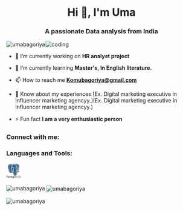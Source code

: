 <h1 align="center">Hi 👋, I'm Uma</h1>
<h3 align="center">A passionate Data analysis from India</h3>

<img align="right" Alt="coding" width ="400" src="https://images.app.goo.gl/wTQa48Ukz68wpBg79">

<p align="left"> <img src="https://komarev.com/ghpvc/?username=umabagoriya&label=Profile%20views&color=0e75b6&style=flat" alt="umabagoriya" /> </p>

- 🔭 I’m currently working on **HR analyst project**

- 🌱 I’m currently learning **Master's, In English literature.**

- 📫 How to reach me **Komubagoriya@gmail.com**

- 📄 Know about my experiences [Ex. Digital marketing executive in Influencer marketing agencyy.](Ex. Digital marketing executive in Influencer marketing agencyy.)

- ⚡ Fun fact **I am a very enthusiastic person**

<h3 align="left">Connect with me:</h3>
<p align="left">
</p>

<h3 align="left">Languages and Tools:</h3>
<p align="left"> <a href="https://www.postgresql.org" target="_blank" rel="noreferrer"> <img src="https://raw.githubusercontent.com/devicons/devicon/master/icons/postgresql/postgresql-original-wordmark.svg" alt="postgresql" width="40" height="40"/> </a> </p>

<p><img align="left" src="https://github-readme-stats.vercel.app/api/top-langs?username=umabagoriya&show_icons=true&locale=en&layout=compact" alt="umabagoriya" /></p>

<p>&nbsp;<img align="center" src="https://github-readme-stats.vercel.app/api?username=umabagoriya&show_icons=true&locale=en" alt="umabagoriya" /></p>

<p><img align="center" src="https://github-readme-streak-stats.herokuapp.com/?user=umabagoriya&" alt="umabagoriya" /></p>
